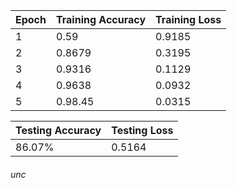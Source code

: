 <!-- - case 1 
    - dense 1 
    - sigmoid , no softmax  it will give 50% accuracy
    - binary cross entropy loss
    - normal labels not categorical 
-->
<!--
- case 2 
    - dense 2
    - softmax
    - categorical cross entropy
    - categorical labels
-->

|Epoch| Training Accuracy | Training Loss
---|----|---
1| 0.59|0.9185
2| 0.8679|0.3195
3| 0.9316|0.1129
4| 0.9638|0.0932
5| 0.98.45|0.0315

| Testing Accuracy | Testing Loss
----|---
86.07%|0.5164


###### unc
